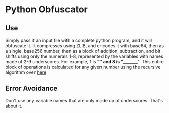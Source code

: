 # Python Obfuscator
## Use
Simply pass it an input file with a complete python program, and it will obfuscate it. It compresses using ZLIB, and encodes it with base64, then as a single, base256 number, then as a block of addition, subtraction, and bit shifts using only the numerals 1-8, represented by the variables with names made of 2-9 underscores. For example, 1 is "__" and 8 is "_________". This entire block of operations is calculated for any given number using the recursive algorithm over [here](https://benkurtovic.com/2014/06/01/obfuscating-hello-world.html)
## Error Avoidance
Don't use any variable names that are only made up of underscores. That's about it.
